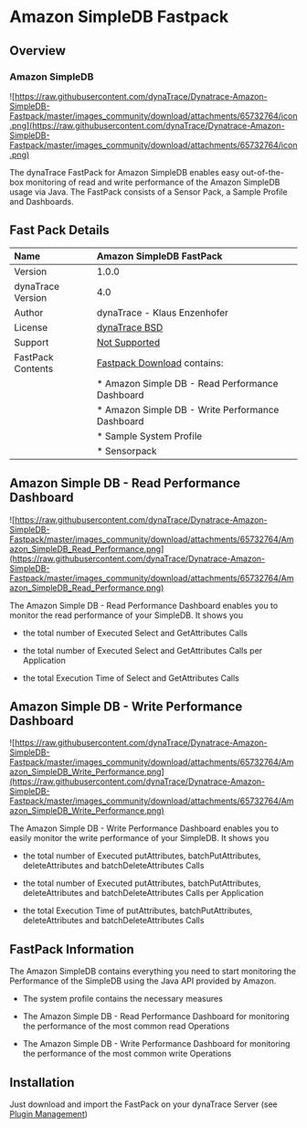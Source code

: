 # Amazon SimpleDB Fastpack

## Overview

### Amazon SimpleDB

![https://raw.githubusercontent.com/dynaTrace/Dynatrace-Amazon-SimpleDB-Fastpack/master/images_community/download/attachments/65732764/icon.png](https://raw.githubusercontent.com/dynaTrace/Dynatrace-Amazon-SimpleDB-Fastpack/master/images_community/download/attachments/65732764/icon.png)

The dynaTrace FastPack for Amazon SimpleDB enables easy out-of-the-box monitoring of read and write performance of the Amazon SimpleDB usage via Java. The FastPack consists of a Sensor Pack, a Sample
Profile and Dashboards.

## Fast Pack Details

| Name | Amazon SimpleDB FastPack
| :--- | :---
| Version | 1.0.0
| dynaTrace Version | 4.0
| Author | dynaTrace - Klaus Enzenhofer
| License | [dynaTrace BSD](dynaTraceBSD.txt)
| Support | [Not Supported ](https://community.compuwareapm.com/community/display/DL/Support+Levels#SupportLevels-Community)
| FastPack Contents | [Fastpack Download](dynaTrace_AmazonSimpleDB_FastPack.dtp) contains:  
| | * Amazon Simple DB - Read Performance Dashboard  
| | * Amazon Simple DB - Write Performance Dashboard 
| | * Sample System Profile 
| | * Sensorpack 

## Amazon Simple DB - Read Performance Dashboard

![https://raw.githubusercontent.com/dynaTrace/Dynatrace-Amazon-SimpleDB-Fastpack/master/images_community/download/attachments/65732764/Amazon_SimpleDB_Read_Performance.png](https://raw.githubusercontent.com/dynaTrace/Dynatrace-Amazon-SimpleDB-Fastpack/master/images_community/download/attachments/65732764/Amazon_SimpleDB_Read_Performance.png)

The Amazon Simple DB - Read Performance Dashboard enables you to monitor the read performance of your SimpleDB. It shows you

  * the total number of Executed Select and GetAttributes Calls 

  * the total number of Executed Select and GetAttributes Calls per Application 

  * the total Execution Time of Select and GetAttributes Calls 

## Amazon Simple DB - Write Performance Dashboard

![https://raw.githubusercontent.com/dynaTrace/Dynatrace-Amazon-SimpleDB-Fastpack/master/images_community/download/attachments/65732764/Amazon_SimpleDB_Write_Performance.png](https://raw.githubusercontent.com/dynaTrace/Dynatrace-Amazon-SimpleDB-Fastpack/master/images_community/download/attachments/65732764/Amazon_SimpleDB_Write_Performance.png)

The Amazon Simple DB - Write Performance Dashboard enables you to easily monitor the write performance of your SimpleDB. It shows you

  * the total number of Executed putAttributes, batchPutAttributes, deleteAttributes and batchDeleteAttributes Calls 

  * the total number of Executed putAttributes, batchPutAttributes, deleteAttributes and batchDeleteAttributes Calls per Application 

  * the total Execution Time of putAttributes, batchPutAttributes, deleteAttributes and batchDeleteAttributes Calls 

## FastPack Information

The Amazon SimpleDB contains everything you need to start monitoring the Performance of the SimpleDB using the Java API provided by Amazon.

  * The system profile contains the necessary measures 

  * The Amazon Simple DB - Read Performance Dashboard for monitoring the performance of the most common read Operations 

  * The Amazon Simple DB - Write Performance Dashboard for monitoring the performance of the most common write Operations 

## Installation

Just download and import the FastPack on your dynaTrace Server (see [Plugin Management](https://community.compuwareapm.com/community/display/DOCDT99/Plugins))

